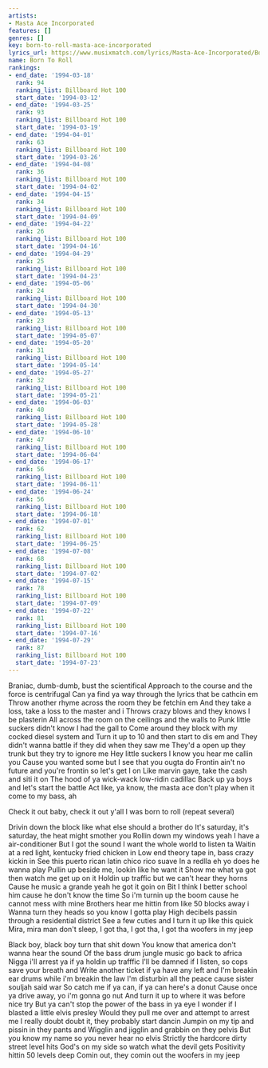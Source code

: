 ```yaml
---
artists:
- Masta Ace Incorporated
features: []
genres: []
key: born-to-roll-masta-ace-incorporated
lyrics_url: https://www.musixmatch.com/lyrics/Masta-Ace-Incorporated/Born-to-Roll
name: Born To Roll
rankings:
- end_date: '1994-03-18'
  rank: 94
  ranking_list: Billboard Hot 100
  start_date: '1994-03-12'
- end_date: '1994-03-25'
  rank: 93
  ranking_list: Billboard Hot 100
  start_date: '1994-03-19'
- end_date: '1994-04-01'
  rank: 63
  ranking_list: Billboard Hot 100
  start_date: '1994-03-26'
- end_date: '1994-04-08'
  rank: 36
  ranking_list: Billboard Hot 100
  start_date: '1994-04-02'
- end_date: '1994-04-15'
  rank: 34
  ranking_list: Billboard Hot 100
  start_date: '1994-04-09'
- end_date: '1994-04-22'
  rank: 26
  ranking_list: Billboard Hot 100
  start_date: '1994-04-16'
- end_date: '1994-04-29'
  rank: 25
  ranking_list: Billboard Hot 100
  start_date: '1994-04-23'
- end_date: '1994-05-06'
  rank: 24
  ranking_list: Billboard Hot 100
  start_date: '1994-04-30'
- end_date: '1994-05-13'
  rank: 23
  ranking_list: Billboard Hot 100
  start_date: '1994-05-07'
- end_date: '1994-05-20'
  rank: 31
  ranking_list: Billboard Hot 100
  start_date: '1994-05-14'
- end_date: '1994-05-27'
  rank: 32
  ranking_list: Billboard Hot 100
  start_date: '1994-05-21'
- end_date: '1994-06-03'
  rank: 40
  ranking_list: Billboard Hot 100
  start_date: '1994-05-28'
- end_date: '1994-06-10'
  rank: 47
  ranking_list: Billboard Hot 100
  start_date: '1994-06-04'
- end_date: '1994-06-17'
  rank: 56
  ranking_list: Billboard Hot 100
  start_date: '1994-06-11'
- end_date: '1994-06-24'
  rank: 56
  ranking_list: Billboard Hot 100
  start_date: '1994-06-18'
- end_date: '1994-07-01'
  rank: 62
  ranking_list: Billboard Hot 100
  start_date: '1994-06-25'
- end_date: '1994-07-08'
  rank: 68
  ranking_list: Billboard Hot 100
  start_date: '1994-07-02'
- end_date: '1994-07-15'
  rank: 78
  ranking_list: Billboard Hot 100
  start_date: '1994-07-09'
- end_date: '1994-07-22'
  rank: 81
  ranking_list: Billboard Hot 100
  start_date: '1994-07-16'
- end_date: '1994-07-29'
  rank: 87
  ranking_list: Billboard Hot 100
  start_date: '1994-07-23'
---
```

Braniac, dumb-dumb, bust the scientifical
Approach to the course and the force is centrifugal
Can ya find ya way through the lyrics that be cathcin em
Throw another rhyme across the room they be fetchin em
And they take a loss, take a loss to the master and i
Throws crazy blows and they knows I be plasterin
All across the room on the ceilings and the walls to
Punk little suckers didn't know I had the gall to
Come around they block with my cocked diesel system and
Turn it up to 10 and then start to dis em and
They didn't wanna battle if they did when they saw me
They'd a open up they trunk but they try to ignore me
Hey little suckers I know you hear me callin you
Cause you wanted some but I see that you ougta do
Frontin ain't no future and you're frontin so let's get I on
Like marvin gaye, take the cash and siti it on
The hood of ya wick-wack low-ridin cadillac
Back up ya boys and let's start the battle
Act like, ya know, the masta ace don't play when it come to my bass, ah

Check it out baby, check it out y'all
I was born to roll (repeat several)

Drivin down the block like what else should a brother do
It's saturday, it's saturday, the heat might smother you
Rollin down my windows yeah I have a air-conditioner
But I got the sound I want the whole world to listen ta
Waitin at a red light, kentucky fried chicken in
Low end theory tape in, bass crazy kickin in
See this puerto rican latin chico rico suave
In a redlla eh yo does he wanna play
Pullin up beside me, lookin like he want it
Show me what ya got then watch me get up on it
Holdin up traffic but we can't hear they horns
Cause he music a grande yeah he got it goin on
Bit I think I better school him cause he don't know the time
So i'm turnin up the boom cause he cannot mess with mine
Brothers hear me hittin from like 50 blocks away i
Wanna turn they heads so you know I gotta play
High decibels passin through a residential district
See a few cuties and I turn it up like this quick
Mira, mira man don't sleep, I got tha, I got tha, I got tha woofers in my jeep

Black boy, black boy turn that shit down
You know that america don't wanna hear the sound
Of the bass drum jungle music go back to africa
Nigga i'll arrest ya if ya holdin up trafffic
I'll be damned if I listen, so cops save your breath and
Write another ticket if ya have any left and
I'm breakin ear drums while i'm breakin the law
I'm disturbin all the peace cause sister souljah said war
So catch me if ya can, if ya can here's a donut
Cause once ya drive away, yo i'm gonna go nut
And turn it up to where it was before nice try
But ya can't stop the power of the bass in ya eye
I wonder if I blasted a little elvis presley
Would they pull me over and attempt to arrest me
I really doubt doubt it, they probably start dancin
Jumpin on my tip and pissin in they pants and
Wigglin and jigglin and grabbin on they pelvis
But you know my name so you never hear no elvis
Strictly the hardcore dirty street level hits
God's on my side so watch what the devil gets
Positivity hittin 50 levels deep
Comin out, they comin out the woofers in my jeep
